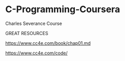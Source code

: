 # C-Programming-Coursera
Charles Severance Course


GREAT RESOURCES

https://www.cc4e.com/book/chap01.md


https://www.cc4e.com/code/
